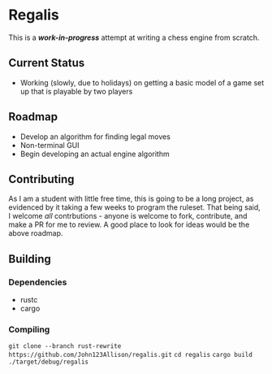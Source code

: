 # Regalis

This is a ***work-in-progress*** attempt at writing a chess engine from scratch.

## Current Status

- Working (slowly, due to holidays) on getting a basic model of a game set up that is playable by two players

## Roadmap
- Develop an algorithm for finding legal moves
- Non-terminal GUI
- Begin developing an actual engine algorithm

## Contributing

As I am a student with little free time, this is going to be a long project, as evidenced by it taking a few weeks to
program the ruleset. That being said, I welcome _all_ contrbutions - anyone is welcome to fork, contribute, and make a
PR for me to review. A good place to look for ideas would be the above roadmap.

## Building

### Dependencies
- rustc
- cargo

### Compiling
`git clone --branch rust-rewrite https://github.com/John123Allison/regalis.git`
`cd regalis`
`cargo build`
`./target/debug/regalis`
